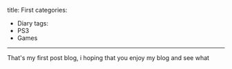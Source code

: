 title: First
categories:
- Diary
tags:
- PS3
- Games
---

That's my first post blog, i hoping that you enjoy my blog and see what 
